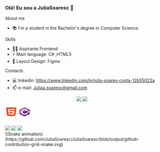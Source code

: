 ### Olá! Eu sou a JuliaSoaresc 👋
About me
- 📚 I'm a student in the Bachelor's degree in Computer Science.

Skills
- 👩‍💻 Aspirante Frontend
- ⚡ Main language: C# ,HTML5 
- 🎨 Layout Design: Figma

Contacts
- 💻 linkedin: https://www.linkedin.com/in/julia-soares-costa-12b55022a
- 📫 e-mail: Juliaa.soaresc@gmail.com

<div align="center">
  <a href="https://github.com/JuliaSoaresc">
  <img height="180em" src="https://github-readme-stats.vercel.app/api?username=JuliaSoaresc&show_icons=true&theme=dark&include_all_commits=true&count_private=true"/>
  <img height="180em" src="https://github-readme-stats.vercel.app/api/top-langs/?username=JuliaSoaresc&layout=compact&langs_count=7&theme=dark"/>
</div>
<div style="display: inline_block"><br>
  <img align="center" alt="Rafa-HTML" height="30" width="40" src="https://raw.githubusercontent.com/devicons/devicon/master/icons/html5/html5-original.svg">
  <img align="center" alt="Rafa-Csharp" height="30" width="40" src="https://raw.githubusercontent.com/devicons/devicon/master/icons/csharp/csharp-original.svg">
</div>

##

<div>
  <a href="https://instagram.com/Julia.Soaresz" target="_blank"><img src="https://img.shields.io/badge/-Instagram-%23E4405F?style=for-the-badge&logo=instagram&logoColor=white" target="_blank"></a>
  <a href = "mailto:Juliaa.soaresc@gmail.com"><img src="https://img.shields.io/badge/-Gmail-%23333?style=for-the-badge&logo=gmail&logoColor=white" target="_blank"></a>
  <a href="https://www.linkedin.com/in/julia-soares-costa-12b55022a" target="_blank"><img src="https://img.shields.io/badge/-LinkedIn-%230077B5?style=for-the-badge&logo=linkedin&logoColor=white" target="_blank"></a> 

</div>
 ![Snake animation](https://github.com/JuliaSoaresc/JuliaSoaresc/blob/output/github-contribution-grid-snake.svg)
